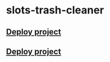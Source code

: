 # slots-trash-cleaner

## [Deploy project](https://znogoudj.github.io/slots-trash-cleaner/)

## [Deploy project](https://znogoudj.github.io/slots-trash-cleaner/index.html)
